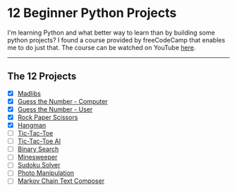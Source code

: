 # 12 Beginner Python Projects

I'm learning Python and what better way to learn than by building some python projects? I found a course provided by freeCodeCamp that enables me to do just that. The course can be watched on YouTube [here](https://www.youtube.com/watch?v=8ext9G7xspg).

---
## **The 12 Projects**

- [x] [Madlibs](./madlibs)
- [x] [Guess the Number - Computer](./guess_the_number)
- [x] [Guess the Number - User](./guess_the_number)
- [x] [Rock Paper Scissors](./rock_paper_scissors)
- [x] [Hangman](./hangman)
- [ ] [Tic-Tac-Toe](./tic_tac_toe)
- [ ] [Tic-Tac-Toe AI](./tic_tac_toe_ai)
- [ ] [Binary Search](./binary_search)
- [ ] [Minesweeper](./minesweeper)
- [ ] [Sudoku Solver](./sudoku_solver)
- [ ] [Photo Manipulation](./photo_manipulation)
- [ ] [Markov Chain Text Composer](./markov_chain_text_composer)